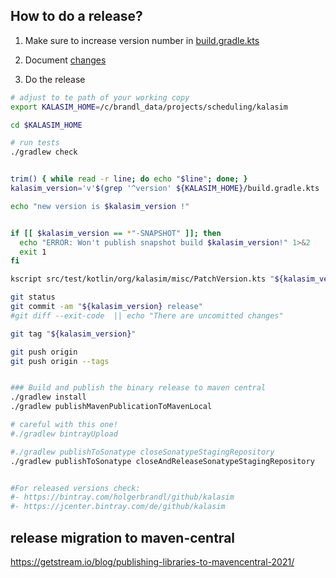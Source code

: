 ## How to do a release?

1. Make sure to increase version number in [build.gradle.kts](../build.gradle.kts)

2. Document [changes](../CHANGES.md)

3. Do the release
```bash
# adjust to te path of your working copy
export KALASIM_HOME=/c/brandl_data/projects/scheduling/kalasim

cd $KALASIM_HOME

# run tests
./gradlew check


trim() { while read -r line; do echo "$line"; done; }
kalasim_version='v'$(grep '^version' ${KALASIM_HOME}/build.gradle.kts | cut -f3 -d' ' | tr -d '"' | trim)

echo "new version is $kalasim_version !"


if [[ $kalasim_version == *"-SNAPSHOT" ]]; then
  echo "ERROR: Won't publish snapshot build $kalasim_version!" 1>&2
  exit 1
fi

kscript src/test/kotlin/org/kalasim/misc/PatchVersion.kts "${kalasim_version:1}"

git status
git commit -am "${kalasim_version} release"
#git diff --exit-code  || echo "There are uncomitted changes"

git tag "${kalasim_version}"

git push origin 
git push origin --tags


### Build and publish the binary release to maven central
./gradlew install
./gradlew publishMavenPublicationToMavenLocal

# careful with this one!
#./gradlew bintrayUpload

#./gradlew publishToSonatype closeSonatypeStagingRepository
./gradlew publishToSonatype closeAndReleaseSonatypeStagingRepository


#For released versions check:
#- https://bintray.com/holgerbrandl/github/kalasim
#- https://jcenter.bintray.com/de/github/kalasim
```


## release migration to maven-central

https://getstream.io/blog/publishing-libraries-to-mavencentral-2021/